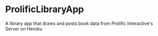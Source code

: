 # ProlificLibraryApp
A library app that draws and posts book data from Prolific Interactive's Server on Heroku
